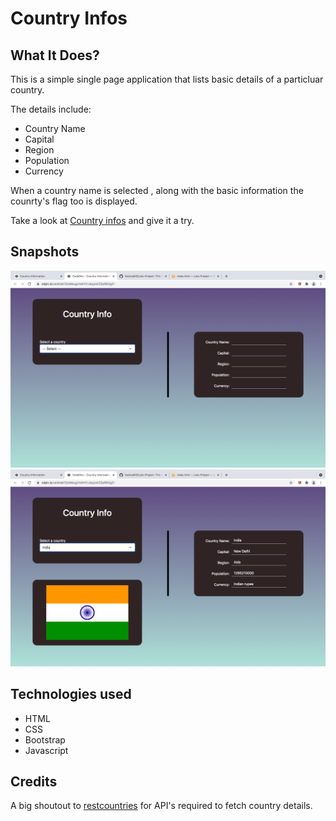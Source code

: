# Country Infos

## What It Does?

This is a simple single page application that lists basic details of a particluar country.

The details include:<br>
- Country Name
- Capital
- Region
- Population
- Currency

When a country name is selected , along with the basic information the counrty's flag too is displayed.

Take a look at [Country infos](https://codepen.io/vaishak10/full/mdmYLdq) and give it a try.

## Snapshots

![setup](snaps/setup.png)
![India](snaps/india-selected.png)

## Technologies used

- HTML
- CSS
- Bootstrap
- Javascript

## Credits

A big shoutout to [restcountries](https://restcountries.eu/) for API's required to fetch country details.


